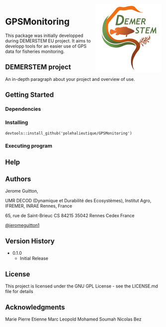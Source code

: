 <img src="./man/figures/demerstem_court_transpa.png" alt="DEMERSTEM project" align="right">

# GPSMonitoring

This package was initially developped during DEMERSTEM EU project. It aims to developp tools for an easier use of GPS data for fisheries monitoring. 

## DEMERSTEM project

An in-depth paragraph about your project and overview of use.

## Getting Started

### Dependencies


### Installing

```
devtools::install_github('polehalieutique/GPSMonitoring')
```

### Executing program


## Help


## Authors

Jerome Guitton, 

UMR DECOD (Dynamique et Durabilité des Ecosystèmes), Institut Agro, IFREMER, INRAE Rennes, France

65, rue de Saint-Brieuc CS 84215
35042 Rennes Cedex France


[@jeromeguitton1](https://twitter.com/jeromeguitton1)

## Version History

* 0.1.0
    * Initial Release

## License

This project is licensed under the GNU GPL License - see the LICENSE.md file for details

## Acknowledgments

Marie Pierre Etienne
Marc Leopold
Mohamed Soumah
Nicolas Bez


